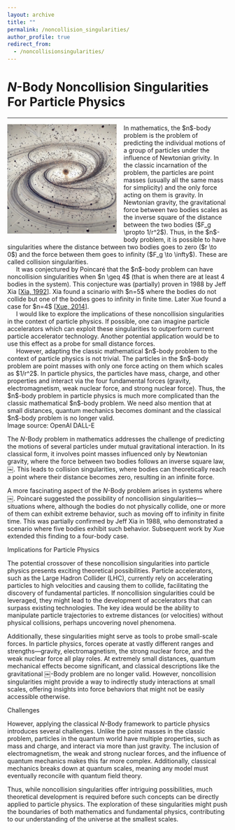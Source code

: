 ```yaml
---
layout: archive
title: ""
permalink: /noncollision_singularities/
author_profile: true
redirect_from:
  - /noncollisionsingularities/
---
```


# $N$-Body Noncollision Singularities For Particle Physics
-----
<img src="/images/nbody.jpeg" style="max-height: 250px; max-width: 100%; margin-right: 16px; margin-bottom: 10px" align=left>
<p style="margin: 0;">
In mathematics, the $n$-body problem is the problem of predicting the individual motions of a group of particles under the influence of Newtonian grivity.
In the classic incarnation of the problem, the particles are point masses (usually all the same mass for simplicity) and the only force acting on them is gravity.
In Newtonian gravity, the gravitational force between two bodies scales as the inverse square of the distance between the two bodies ($F_g \propto 1/r^2$).
Thus, in the $n$-body problem, it is possible to have singularities where the distance between two bodies goes to zero ($r \to 0$) and the force between them goes to infinity ($F_g \to \infty$).
These are called collision singularities.
</p><p style="text-indent: 20px; margin: 0;">
It was conjectured by Poincaré that the $n$-body problem can have noncollision singularities when $n \geq 4$ (that is when there are at least 4 bodies in the system).
This conjecture was (partially) proven in 1988 by Jeff Xia [<a href="https://www.jstor.org/stable/2946572?origin=crossref)">Xia, 1992</a>].
Xia found a scinario with $n=5$ where the bodies do not collide but one of the bodies goes to infinity in finite time.
Later Xue found a case for $n=4$ [<a href="https://arxiv.org/abs/1409.0048">Xue, 2014</a>].
</p><p style="text-indent: 20px; margin: 0;">
I would like to explore the implications of these noncollision singularities in the context of particle physics.
If possible, one can imagine particle accelerators which can exploit these singularities to outperform current particle accelerator technology.
Another potential application would be to use this effect as a probe for small distance forces. 
</p><p style="text-indent: 20px; margin: 0;">
However, adapting the classic mathematical $n$-body problem to the context of particle physics is not trivial.
The particles in the $n$-body problem are point masses with only one force acting on them which scales as $1/r^2$.
In particle physics, the particles have mass, charge, and other properties and interact via the four fundamental forces (gravity, electromagnetism, weak nuclear force, and strong nuclear force).
Thus, the $n$-body problem in particle physics is much more complicated than the classic mathematical $n$-body problem.
We need also mention that at small distances, quantum mechanics becomes dominant and the classical $n$-body problem is no longer valid.
</p>
Image source: OpenAI DALL-E


The $N$-Body problem in mathematics addresses the challenge of predicting the motions of several particles under mutual gravitational interaction. In its classical form, it involves point masses influenced only by Newtonian gravity, where the force between two bodies follows an inverse square law, ￼. This leads to collision singularities, where bodies can theoretically reach a point where their distance becomes zero, resulting in an infinite force.

A more fascinating aspect of the $N$-Body problem arises in systems where ￼. Poincaré suggested the possibility of noncollision singularities—situations where, although the bodies do not physically collide, one or more of them can exhibit extreme behavior, such as moving off to infinity in finite time. This was partially confirmed by Jeff Xia in 1988, who demonstrated a scenario where five bodies exhibit such behavior. Subsequent work by Xue extended this finding to a four-body case.

Implications for Particle Physics

The potential crossover of these noncollision singularities into particle physics presents exciting theoretical possibilities. Particle accelerators, such as the Large Hadron Collider (LHC), currently rely on accelerating particles to high velocities and causing them to collide, facilitating the discovery of fundamental particles. If noncollision singularities could be leveraged, they might lead to the development of accelerators that can surpass existing technologies. The key idea would be the ability to manipulate particle trajectories to extreme distances (or velocities) without physical collisions, perhaps uncovering novel phenomena.

Additionally, these singularities might serve as tools to probe small-scale forces. In particle physics, forces operate at vastly different ranges and strengths—gravity, electromagnetism, the strong nuclear force, and the weak nuclear force all play roles. At extremely small distances, quantum mechanical effects become significant, and classical descriptions like the gravitational ￼-Body problem are no longer valid. However, noncollision singularities might provide a way to indirectly study interactions at small scales, offering insights into force behaviors that might not be easily accessible otherwise.

Challenges

However, applying the classical $N$-Body framework to particle physics introduces several challenges. Unlike the point masses in the classic problem, particles in the quantum world have multiple properties, such as mass and charge, and interact via more than just gravity. The inclusion of electromagnetism, the weak and strong nuclear forces, and the influence of quantum mechanics makes this far more complex. Additionally, classical mechanics breaks down at quantum scales, meaning any model must eventually reconcile with quantum field theory.

Thus, while noncollision singularities offer intriguing possibilities, much theoretical development is required before such concepts can be directly applied to particle physics. The exploration of these singularities might push the boundaries of both mathematics and fundamental physics, contributing to our understanding of the universe at the smallest scales.